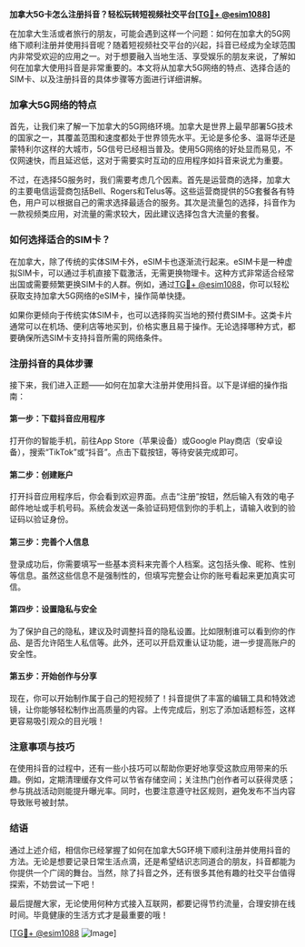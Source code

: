 **加拿大5G卡怎么注册抖音？轻松玩转短视频社交平台[[TG💪+ @esim1088](https://t.me/s/esim1088)]**

在加拿大生活或者旅行的朋友，可能会遇到这样一个问题：如何在加拿大的5G网络下顺利注册并使用抖音呢？随着短视频社交平台的兴起，抖音已经成为全球范围内非常受欢迎的应用之一。对于想要融入当地生活、享受娱乐的朋友来说，了解如何在加拿大使用抖音是非常重要的。本文将从加拿大5G网络的特点、选择合适的SIM卡、以及注册抖音的具体步骤等方面进行详细讲解。

### 加拿大5G网络的特点

首先，让我们来了解一下加拿大的5G网络环境。加拿大是世界上最早部署5G技术的国家之一，其覆盖范围和速度都处于世界领先水平。无论是多伦多、温哥华还是蒙特利尔这样的大城市，5G信号已经相当普及。使用5G网络的好处显而易见，不仅网速快，而且延迟低，这对于需要实时互动的应用程序如抖音来说尤为重要。

不过，在选择5G服务时，我们需要考虑几个因素。首先是运营商的选择，加拿大的主要电信运营商包括Bell、Rogers和Telus等。这些运营商提供的5G套餐各有特色，用户可以根据自己的需求选择最适合的服务。其次是流量包的选择，抖音作为一款视频类应用，对流量的需求较大，因此建议选择包含大流量的套餐。

### 如何选择适合的SIM卡？

在加拿大，除了传统的实体SIM卡外，eSIM卡也逐渐流行起来。eSIM卡是一种虚拟SIM卡，可以通过手机直接下载激活，无需更换物理卡。这种方式非常适合经常出国或需要频繁更换SIM卡的人群。例如，通过[TG💪+ @esim1088](https://t.me/s/esim1088)，你可以轻松获取支持加拿大5G网络的eSIM卡，操作简单快捷。

如果你更倾向于传统实体SIM卡，也可以选择购买当地的预付费SIM卡。这类卡片通常可以在机场、便利店等地买到，价格实惠且易于操作。无论选择哪种方式，都要确保所选SIM卡支持抖音所需的网络条件。

### 注册抖音的具体步骤

接下来，我们进入正题——如何在加拿大注册并使用抖音。以下是详细的操作指南：

#### 第一步：下载抖音应用程序

打开你的智能手机，前往App Store（苹果设备）或Google Play商店（安卓设备），搜索“TikTok”或“抖音”。点击下载按钮，等待安装完成即可。

#### 第二步：创建账户

打开抖音应用程序后，你会看到欢迎界面。点击“注册”按钮，然后输入有效的电子邮件地址或手机号码。系统会发送一条验证码短信到你的手机上，请输入收到的验证码以验证身份。

#### 第三步：完善个人信息

登录成功后，你需要填写一些基本资料来完善个人档案。这包括头像、昵称、性别等信息。虽然这些信息不是强制性的，但填写完整会让你的账号看起来更加真实可信。

#### 第四步：设置隐私与安全

为了保护自己的隐私，建议及时调整抖音的隐私设置。比如限制谁可以看到你的作品、是否允许陌生人私信等。此外，还可以开启双重认证功能，进一步提高账户的安全性。

#### 第五步：开始创作与分享

现在，你可以开始制作属于自己的短视频了！抖音提供了丰富的编辑工具和特效滤镜，让你能够轻松制作出高质量的内容。上传完成后，别忘了添加话题标签，这样更容易吸引观众的目光哦！

### 注意事项与技巧

在使用抖音的过程中，还有一些小技巧可以帮助你更好地享受这款应用带来的乐趣。例如，定期清理缓存文件可以节省存储空间；关注热门创作者可以获得灵感；参与挑战活动则能提升曝光率。同时，也要注意遵守社区规则，避免发布不当内容导致账号被封禁。

### 结语

通过上述介绍，相信你已经掌握了如何在加拿大5G环境下顺利注册并使用抖音的方法。无论是想要记录日常生活点滴，还是希望结识志同道合的朋友，抖音都能为你提供一个广阔的舞台。当然，除了抖音之外，还有很多其他有趣的社交平台值得探索，不妨尝试一下吧！

最后提醒大家，无论使用何种方式接入互联网，都要记得节约流量，合理安排在线时间。毕竟健康的生活方式才是最重要的哦！

[[TG💪+ @esim1088](https://t.me/s/esim1088) ![Image](https://i.postimg.cc/4NQfJmqS/Snipaste-2025-05-13-00-14-12.png)]
